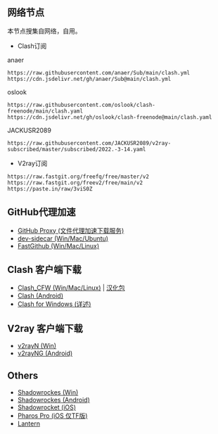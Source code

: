 ## 网络节点

本节点搜集自网络，自用。

- Clash订阅

anaer
```
https://raw.githubusercontent.com/anaer/Sub/main/clash.yml
https://cdn.jsdelivr.net/gh/anaer/Sub@main/clash.yml
```
oslook
```
https://raw.githubusercontent.com/oslook/clash-freenode/main/clash.yaml
https://cdn.jsdelivr.net/gh/oslook/clash-freenode@main/clash.yaml
```
JACKUSR2089
```
https://raw.githubusercontent.com/JACKUSR2089/v2ray-subscribed/master/subscribed/2022.-3-14.yaml
```

- V2ray订阅
```
https://raw.fastgit.org/freefq/free/master/v2
https://raw.fastgit.org/freev2/free/main/v2
https://paste.in/raw/3viS0Z
```
## GitHub代理加速
- [GitHub Proxy (文件代理加速下载服务)](https://ghproxy.com/)
- [dev-sidecar (Win/Mac/Ubuntu)](https://github.com/docmirror/dev-sidecar)
- [FastGithub (Win/Mac/Linux)](https://github.com/dotnetcore/FastGithub)
## Clash 客户端下载
- [Clash_CFW (Win/Mac/Linux)](https://github.com/Fndroid/clash_for_windows_pkg/releases) | [汉化包](https://github.com/BoyceLig/Clash_Chinese_Patch/releases)
- [Clash (Android)](https://github.com/Kr328/ClashForAndroid/releases)
- [Clash for Windows (详述)](https://docs.cfw.lbyczf.com/)
## V2ray 客户端下载
- [v2rayN (Win)](https://github.com/2dust/v2rayN/releases/)
- [v2rayNG (Android)](https://github.com/2dust/v2rayNG/releases)
## Others
- [Shadowrockes (Win)](https://github.com/shadowsocks/shadowsocks-windows/releases)
- [Shadowrockes (Android)](https://github.com/shadowsocks/shadowsocks-android/releases)
- [Shadowrocket (iOS)](https://free.shadowrocket.online/)
- [Pharos Pro (iOS 仅TF版)](https://youtu.be/jdSCBi9IEro)
- [Lantern](https://github.com/getlantern/download)
